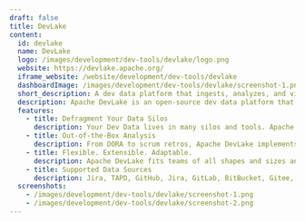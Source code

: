 ```yaml
---
draft: false
title: DevLake
content:
  id: devlake
  name: DevLake
  logo: /images/development/dev-tools/devlake/logo.png
  website: https://devlake.apache.org/
  iframe_website: /website/development/dev-tools/devlake
  dashboardImage: /images/development/dev-tools/devlake/screenshot-1.png
  short_description: A dev data platform that ingests, analyzes, and visualizes the fragmented data from DevOps tools to extract insights for engineering excellence, developer experience, and community growth
  description: Apache DevLake is an open-source dev data platform that ingests, analyzes, and visualizes the fragmented data from DevOps tools to extract insights for engineering excellence, developer experience, and community growth. it is designed for developer teams looking to make better sense of their development process and to bring a more data-driven approach to their practices.
  features:
    - title: Defragment Your Data Silos
      description: Your Dev Data lives in many silos and tools. Apache DevLake brings them all together to give you a complete view of your Software Development Life Cycle (SDLC).
    - title: Out-of-the-Box Analysis
      description: From DORA to scrum retros, Apache DevLake implements metrics effortlessly with prebuilt dashboards supporting common frameworks and goals.
    - title: Flexible. Extensible. Adaptable.
      description: Apache DevLake fits teams of all shapes and sizes and can be readily extended to support new data sources, metrics, and dashboards, with a flexible framework for data collection and transformation.
    - title: Supported Data Sources
      description: Jira, TAPD, GitHub, Jira, GitLab, BitBucket, Gitee, Jenkins, GitHub Action, GitLab CI and Feishu.
  screenshots:
    - /images/development/dev-tools/devlake/screenshot-1.png
    - /images/development/dev-tools/devlake/screenshot-2.png
---
```

